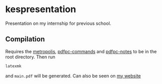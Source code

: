 # kespresentation
Presentation on my internship for previous school.

## Compilation
Requires the [metropolis](https://github.com/matze/mtheme), [pdfpc-commands](https://github.com/pdfpc/pdfpc.github.io/blob/master/demo/pdfpc-video-example/pdfpc-commands.sty) and [pdfpc-notes](https://raw.githubusercontent.com/cebe/pdfpc-latex-notes/master/pdfpcnotes.sty) to be in the root directory.
Then run
```bash
latexmk
```
and `main.pdf` will be generated. Can also be seen on [my website](tomeaton.uk/kespresentation.pdf)
